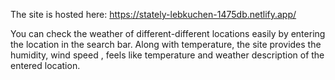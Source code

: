 The site is hosted here:
https://stately-lebkuchen-1475db.netlify.app/

You can check the weather of different-different locations easily by entering the location in the search bar.
Along with temperature, the site provides the humidity, wind speed , feels like temperature and weather description of the entered location.
